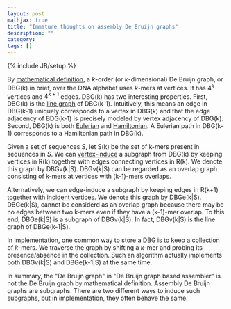 ```yaml
---
layout: post
mathjax: true
title: "Immature thoughts on assembly De Bruijn graphs"
description: ""
category: 
tags: []
---
```

{% include JB/setup %}

By [mathematical definition][dbg], a *k*-order (or *k*-dimensional) De Bruijn
graph, or DBG(k) in brief, over the DNA alphabet uses *k*-mers at vertices. It
has $4^k$ vertices and $4^{k+1}$ edges. DBG(k) has two interesting properties.
First, DBG(k) is the [line graph][line-graph] of DBG(k-1). Intuitively, this
means an edge in DBG(k-1) uniquely corresponds to a vertex in DBG(k) and that
the edge adjacency of BDG(k-1) is precisely modeled by vertex adjacency of
DBG(k). Second, DBG(k) is both [Eulerian][euler] and [Hamiltonian][hamilton].
A Eulerian path in DBG(k-1) corresponds to a Hamiltonian path in DBG(k).

Given a set of sequences *S*, let S(k) be the set of k-mers present in
sequences in *S*. We can [vertex-induce][induce] a subgraph from DBG(k) by
keeping vertices in R(k) together with edges connecting vertices in R(k). We
denote this graph by DBGv(k|S).  DBGv(k|S) can be regarded as an overlap graph
consisting of k-mers at vertices with (k-1)-mers overlaps.

Alternatively, we can edge-induce a subgraph by keeping edges in R(k+1)
together with [incident][incident] vertices. We denote this graph by DBGe(k|S).
DBGe(k|S), cannot be considerd as an overlap graph because there may be no
edges between two k-mers even if they have a (k-1)-mer overlap. To this end,
DBGe(k|S) is a subgraph of DBGv(k|S). In fact, DBGv(k|S) is the line graph of
DBGe(k-1|S).

In implementation, one common way to store a DBG is to keep a collection of
*k*-mers. We traverse the graph by shifting a *k*-mer and probing its
presence/absence in the collection. Such an algorithm actually implements both
DBGv(k|S) and DBGe(k-1|S) at the same time.

In summary, the "De Bruijn graph" in "De Bruijn graph based assembler" is not
the De Bruijn graph by mathematical definition. Assembly De Bruijn graphs are
subgraphs. There are two different ways to induce such subgraphs, but in
implementation, they often behave the same.

[dbg]: https://en.wikipedia.org/wiki/De_Bruijn_graph
[line-graph]: https://en.wikipedia.org/wiki/Line_graph
[euler]: https://en.wikipedia.org/wiki/Eulerian_path
[hamilton]: https://en.wikipedia.org/wiki/Hamiltonian_path
[incident]: https://en.wikipedia.org/wiki/Incidence_(graph)
[induce]: https://en.wikipedia.org/wiki/Induced_subgraph
